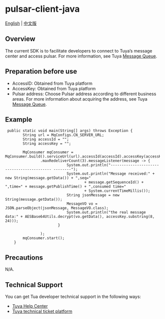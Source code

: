 # pulsar-client-java

[English](README.md) | [中文版](README_cn.md)
## Overview
The current SDK is to facilitate developers to connect to Tuya’s message center and access pulsar.
For more information, see Tuya [Message Queue](https://developer.tuya.com/en/docs/iot/open-api/message-service/message-service?id=K95zu0nzdw9cd).
## Preparation before use
* AccessID: Obtained from Tuya platform
* AccessKey: Obtained from Tuya platform
* Pulsar address: Choose Pulsar address according to different business areas. For more information about acquiring the address, see Tuya [Message Queue](https://developer.tuya.com/en/docs/iot/open-api/message-service/message-service?id=K95zu0nzdw9cd).

## Example
```
 public static void main(String[] args) throws Exception {
        String url = MqConfigs.CN_SERVER_URL;
        String accessId = "";
        String accessKey = "";

        MqConsumer mqConsumer = MqConsumer.build().serviceUrl(url).accessId(accessId).accessKey(accessKey)
                .maxRedeliverCount(3).messageListener(message -> {
                            System.out.println("------------------------------------------- --------");
                            System.out.println("Message received:" + new String(message.getData()) + ",seq="
                                    + message.getSequenceId() + ",time=" + message.getPublishTime() + ",consumed time="
                                    + System.currentTimeMillis());
                            String jsonMessage = new String(message.getData());
                            MessageVO vo = JSON.parseObject(jsonMessage, MessageVO.class);
                            System.out.println("the real message data:" + AESBase64Utils.decrypt(vo.getData(), accessKey.substring(8, 24)));
                        }

                );
        mqConsumer.start();
    }

```

## Precautions
N/A.

## Technical Support

You can get Tua developer technical support in the following ways:

* [Tuya Help Center](https://support.tuya.com/en/help)
* [Tuya technical ticket platform](https://iot.tuya.com/council)
